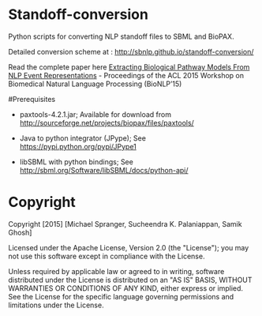 # Standoff-conversion
Python scripts for converting NLP standoff files to SBML and BioPAX.

Detailed conversion scheme at : http://sbnlp.github.io/standoff-conversion/

Read the complete paper here 
[Extracting Biological Pathway Models From NLP Event Representations](http://aclweb.org/anthology/W/W15/W15-3805.pdf) - Proceedings of the ACL 2015 Workshop on Biomedical Natural Language Processing (BioNLP’15)

#Prerequisites
* paxtools-4.2.1.jar; 
Available for download from http://sourceforge.net/projects/biopax/files/paxtools/

* Java to python integrator (JPype); See https://pypi.python.org/pypi/JPype1

* libSBML with python bindings; See http://sbml.org/Software/libSBML/docs/python-api/

# Copyright

Copyright [2015] [Michael Spranger, Sucheendra K. Palaniappan, Samik Ghosh]

Licensed under the Apache License, Version 2.0 (the "License");
you may not use this software except in compliance with the License.

Unless required by applicable law or agreed to in writing, software
distributed under the License is distributed on an "AS IS" BASIS,
WITHOUT WARRANTIES OR CONDITIONS OF ANY KIND, either express or implied.
See the License for the specific language governing permissions and
limitations under the License.
